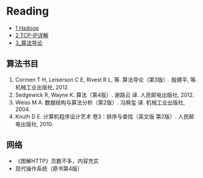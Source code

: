 # Reading

- [1 Hadoop](1_Hadoop.md)
- [2 TCP-IP详解](2_TCP-IP详解.md)
- [3_算法导论](3_算法导论.md)

## 算法书目

1. Cormen T H, Leiserson C E, Rivest R L, 等. 算法导论（第3版）. 殷建平, 等. 机械工业出版社, 2012.
1. Sedgewick R, Wayne K. 算法（第4版）. 谢路云 译. 人民邮电出版社, 2012.
1. Weiss M A. 数据结构与算法分析（第2版）. 冯舜玺 译. 机械工业出版社, 2004.
1. Knuth D E. 计算机程序设计艺术 卷3：排序与查找（英文版 第2版）. 人民邮电出版社, 2010.

## 网络

- 《图解HTTP》页数不多，内容充实
- 现代操作系统（原书第4版）